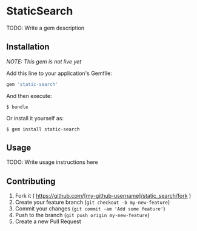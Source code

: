# StaticSearch

TODO: Write a gem description

## Installation

*NOTE: This gem is not live yet*

Add this line to your application's Gemfile:

```ruby
gem 'static-search'
```

And then execute:

    $ bundle

Or install it yourself as:

    $ gem install static-search

## Usage

TODO: Write usage instructions here

## Contributing

1. Fork it ( https://github.com/[my-github-username]/static_search/fork )
2. Create your feature branch (`git checkout -b my-new-feature`)
3. Commit your changes (`git commit -am 'Add some feature'`)
4. Push to the branch (`git push origin my-new-feature`)
5. Create a new Pull Request